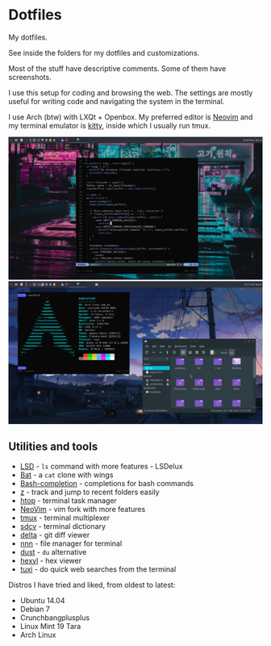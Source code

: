 # Dotfiles

My dotfiles.

See inside the folders for my dotfiles and customizations.

Most of the stuff have descriptive comments. Some of them have screenshots.

I use this setup for coding and browsing the web. The settings are mostly useful for writing code and navigating the system in the terminal.

I use Arch (btw) with LXQt + Openbox. My preferred editor is [Neovim](https://github.com/bihanviranga/dotfiles/tree/master/vim) and my terminal emulator is [kitty](https://github.com/bihanviranga/dotfiles/tree/master/terminal), inside which I usually run tmux.

![image1](images/378a58b-2.png)
![image2](images/378a58b.png)

## Utilities and tools
- [LSD](https://github.com/Peltoche/lsd) - `ls` command with more features - LSDelux
- [Bat](https://github.com/sharkdp/bat) - a `cat` clone with wings
- [Bash-completion](https://github.com/scop/bash-completion) - completions for bash commands
- [z](https://github.com/rupa/z) - track and jump to recent folders easily
- [htop](https://hisham.hm/htop/) - terminal task manager
- [NeoVim](https://neovim.io) - vim fork with more features
- [tmux](https://github.com/tmux/tmux/wiki) - terminal multiplexer
- [sdcv](http://dushistov.github.io/sdcv/) - terminal dictionary
- [delta](https://github.com/dandavison/delta) - git diff viewer
- [nnn](https://github.com/jarun/nnn) - file manager for terminal
- [dust](https://github.com/bootandy/dust) - `du` alternative
- [hexyl](https://github.com/sharkdp/hexyl) - hex viewer
- [tuxi](https://github.com/Bugswriter/tuxi) - do quick web searches from the terminal

Distros I have tried and liked, from oldest to latest:
- Ubuntu 14.04
- Debian 7
- Crunchbangplusplus
- Linux Mint 19 Tara
- Arch Linux
